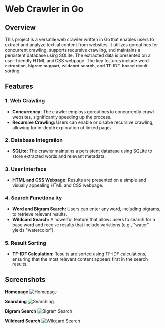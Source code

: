 # Web Crawler in Go

## Overview

This project is a versatile web crawler written in Go that enables users to extract and analyze textual content from websites. It utilizes goroutines for concurrent crawling, supports recursive crawling, and maintains a persistent database using SQLite. The extracted data is presented on a user-friendly HTML and CSS webpage. The key features include word extraction, bigram support, wildcard search, and TF-IDF-based result sorting.

## Features

### 1. Web Crawling

- **Concurrency:** The crawler employs goroutines to concurrently crawl websites, significantly speeding up the process.
- **Recursive Crawling:** Users can enable or disable recursive crawling, allowing for in-depth exploration of linked pages.

### 2. Database Integration

- **SQLite:** The crawler maintains a persistent database using SQLite to store extracted words and relevant metadata.

### 3. User Interface

- **HTML and CSS Webpage:** Results are presented on a simple and visually appealing HTML and CSS webpage.

### 4. Search Functionality

- **Word and Bigram Search:** Users can enter any word, including bigrams, to retrieve relevant results.
- **Wildcard Search:** A powerful feature that allows users to search for a base word and receive results that include variations (e.g., "water" yields "watercolor").

### 5. Result Sorting

- **TF-IDF Calculation:** Results are sorted using TF-IDF calculations, ensuring that the most relevant content appears first in the search results.

## Screenshots

**Homepage**
 ![Homepage](https://cdn.discordapp.com/attachments/428973514557751297/1187618245168074872/image.png?ex=65978aae&is=658515ae&hm=1ae70fb62530c18fc88301b407721e5ccc2ba726d99be29bff05fb31a389a53e& "Homepage")

**Searching**
![Searching](https://cdn.discordapp.com/attachments/428973514557751297/1187618294094639214/image.png?ex=65978aba&is=658515ba&hm=5dd2c59b761cc8b107db387c04785cffb99b266d5bac2235acda659593a732c3& "Searching")

**Bigram Search**
![Bigram Search](https://cdn.discordapp.com/attachments/428973514557751297/1187618369558564885/image.png?ex=65978acc&is=658515cc&hm=717d3a31c684011760a54c3316b339debba2b3cfe6e13ea560c1e04d6b2376d5& "Bigram Search")

**Wildcard Search**
![Wildcard Search](https://cdn.discordapp.com/attachments/428973514557751297/1187618446528229376/image.png?ex=65978ade&is=658515de&hm=496176d6025d3017661f13237bed27bff03659a0487423eb28401b2b1b366110& "Wildcard Search")
